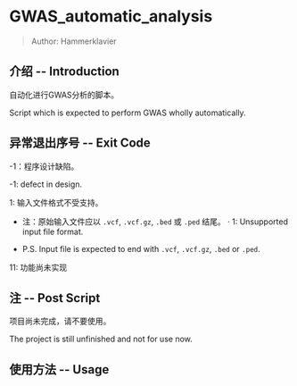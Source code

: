 # GWAS_automatic_analysis

> Author: Hammerklavier

## 介绍  --  Introduction

自动化进行GWAS分析的脚本。

Script which is expected to perform GWAS wholly automatically.

## 异常退出序号  --  Exit Code

-1：程序设计缺陷。

-1: defect in design.

1: 输入文件格式不受支持。

- 注：原始输入文件应以 `.vcf`, `.vcf.gz`, `.bed` 或 `.ped` 结尾。
·
1: Unsupported input file format.

- P.S. Input file is expected to end with `.vcf`, `.vcf.gz`, `.bed` or `.ped`.

11: 功能尚未实现

## 注  --  Post Script

项目尚未完成，请不要使用。

The project is still unfinished and not for use now.

## 使用方法  --  Usage
